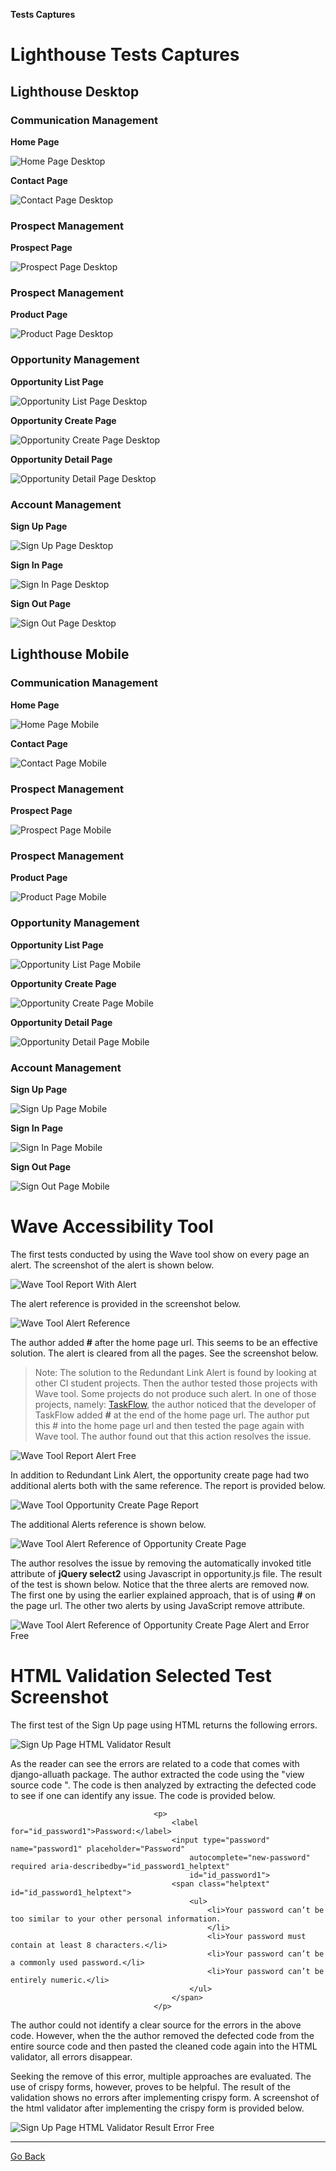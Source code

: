 **Tests Captures**

# Lighthouse Tests Captures

## Lighthouse Desktop

### Communication Management

**Home Page**

![Home Page Desktop ](docs/tests/home_lighthouse_lg.png)

**Contact Page**

![Contact Page Desktop](docs/tests/contact_lighthouse_lg.png)

### Prospect Management 

**Prospect Page**

![Prospect Page Desktop](docs/tests/prospect_lighthouse_lg.png)

### Prospect Management

**Product Page**

![Product Page Desktop](docs/tests/product_lighthouse_lg.png)

### Opportunity Management 

**Opportunity List Page**

![Opportunity List Page Desktop](docs/tests/opportunity_lighthouse_lg.png)

**Opportunity Create Page**

![Opportunity Create Page Desktop](docs/tests/opportunity_lighthouse_create_lg.png)

**Opportunity Detail Page**

![Opportunity Detail Page Desktop](docs/tests/opportunity_lighthouse_detail_lg.png)

### Account Management

**Sign Up Page**

![Sign Up Page Desktop](docs/tests/signup_lighthouse_lg.png)

**Sign In Page**

![Sign In Page Desktop](docs/tests/signin_lighthouse_lg.png)

**Sign Out Page**

![Sign Out Page Desktop](docs/tests/signout_lighthouse_lg.png)


## Lighthouse Mobile

### Communication Management

**Home Page**

![Home Page Mobile ](docs/tests/home_lighthouse_sm.png)

**Contact Page**

![Contact Page Mobile](docs/tests/contact_lighthouse_sm.png)

### Prospect Management 

**Prospect Page**

![Prospect Page Mobile](docs/tests/prospect_lighthouse_sm.png)

### Prospect Management

**Product Page**

![Product Page Mobile](docs/tests/product_lighthouse_sm.png)

### Opportunity Management 

**Opportunity List Page**

![Opportunity List Page Mobile](docs/tests/opportunity_lighthouse_sm.png)

**Opportunity Create Page**

![Opportunity Create Page Mobile](docs/tests/opportunity_lighthouse_create_sm.png)

**Opportunity Detail Page**

![Opportunity Detail Page Mobile](docs/tests/opportunity_lighthouse_detail_sm.png)

### Account Management

**Sign Up Page**

![Sign Up Page Mobile](docs/tests/signup_lighthouse_sm.png)

**Sign In Page**

![Sign In Page Mobile](docs/tests/signin_lighthouse_sm.png)

**Sign Out Page**

![Sign Out Page Mobile](docs/tests/signout_lighthouse_sm.png)

# Wave Accessibility Tool

The first tests conducted by using the Wave tool show on every page an alert. The screenshot of the alert is shown below.

![Wave Tool Report With Alert](docs/tests/wave_every_page.png)

The alert reference is provided in the screenshot below.

![Wave Tool Alert Reference](docs/tests/wave_alert_explanation.png)

The author added **#** after the home page url. This seems to be an effective solution. The alert is cleared from all the pages. See the screenshot below.

> Note: The solution to the Redundant Link Alert  is found by looking at other CI student projects. Then the author tested those projects with Wave tool. Some projects do not produce such alert. In one of those projects, namely: [TaskFlow](https://github.com/leonp84/code-institute-project-4?tab=readme-ov-file), the author noticed that the developer of TaskFlow added **#** at the end of the home page url. The author put this # into the home page url and then tested the page again with Wave tool. The author found out that this action resolves the issue.

![Wave Tool Report Alert Free](docs/tests/wave_every_page_alert_error_free.png)

In addition to Redundant Link Alert, the opportunity create page had two additional alerts both with the same reference. The report is provided below.

![Wave Tool Opportunity Create Page Report](docs/tests/wave_opportunity_create.png)

The additional Alerts reference is shown below.

![Wave Tool Alert Reference of Opportunity Create Page](docs/tests/wave_opportunity_create_alert_explanation.png)

The author resolves the issue by removing the automatically invoked title attribute of **jQuery select2** using Javascript in opportunity.js file. The result of the test is shown below. Notice that the three alerts are removed now. The first one by using the earlier explained approach, that is of using **#** on the page url. The other two alerts by using JavaScript remove attribute.

![Wave Tool Alert Reference of Opportunity Create Page Alert and Error Free](docs/tests/wave_every_page_alert_error_free.png)


# HTML Validation Selected Test Screenshot

The first test of the Sign Up page using HTML returns the following errors.

![Sign Up Page HTML Validator Result](docs/tests/signup_page_html_validator.png)

As the reader can see the errors are related to a code that comes with django-alluath package. The author extracted the code using the "view source code ". The code is then analyzed by extracting the defected code to see if one can identify any issue. The code is provided below.

```
                                <p>
                                    <label for="id_password1">Password:</label>
                                    <input type="password" name="password1" placeholder="Password"
                                        autocomplete="new-password" required aria-describedby="id_password1_helptext"
                                        id="id_password1">
                                    <span class="helptext" id="id_password1_helptext">
                                        <ul>
                                            <li>Your password can’t be too similar to your other personal information.
                                            </li>
                                            <li>Your password must contain at least 8 characters.</li>
                                            <li>Your password can’t be a commonly used password.</li>
                                            <li>Your password can’t be entirely numeric.</li>
                                        </ul>
                                    </span>
                                </p> 

```

The author could not identify a clear source for the errors in the above code. However, when the the author removed the defected code from the entire source code and then pasted the cleaned code again into the HTML validator, all errors disappear.

Seeking the remove of this error, multiple approaches are evaluated. The use of crispy forms, however, proves to be helpful. The result of the validation shows no errors after implementing crispy form. A screenshot of the html validator after implementing the crispy form is provided below.

![Sign Up Page HTML Validator Result Error Free ](docs/tests/signup_page_html_validator_error_free.png)

---
[Go Back](README.md)